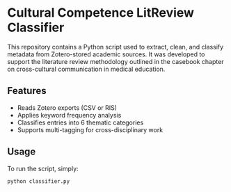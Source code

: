 # Cultural Competence LitReview Classifier

This repository contains a Python script used to extract, clean, and classify metadata from Zotero-stored academic sources. It was developed to support the literature review methodology outlined in the casebook chapter on cross-cultural communication in medical education.

## Features
- Reads Zotero exports (CSV or RIS)
- Applies keyword frequency analysis
- Classifies entries into 6 thematic categories
- Supports multi-tagging for cross-disciplinary work

## Usage
To run the script, simply:
```bash
python classifier.py
